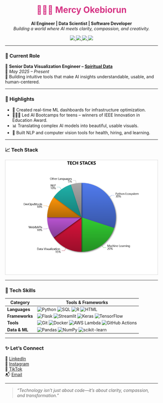 <!-- Pretty pink GitHub Profile README for Mercy Okebiorun -->

<h1 align="center" style="color:#d63384">👩🏾‍💻 Mercy Okebiorun</h1>

<p align="center">
  <b>AI Engineer | Data Scientist | Software Developer</b><br>
  <em>Building a world where AI meets clarity, compassion, and creativity.</em>
</p>

<p align="center">
  <a href="https://www.linkedin.com/in/mercy-okebiorun" target="_blank">
    <img src="https://img.shields.io/badge/LinkedIn-%230077B5.svg?&style=flat-square&logo=linkedin&logoColor=white" />
  </a>
  <a href="https://www.instagram.com/kiki__mercy" target="_blank">
    <img src="https://img.shields.io/badge/Instagram-E4405F?logo=instagram&logoColor=white&style=flat-square" />
  </a>
  <a href="https://www.tiktok.com/@kiki__mercy" target="_blank">
    <img src="https://img.shields.io/badge/TikTok-black?logo=tiktok&logoColor=white&style=flat-square" />
  </a>
  <a href="mailto:mercyokebiorun@gmail.com">
    <img src="https://img.shields.io/badge/Gmail-D14836?logo=gmail&logoColor=white&style=flat-square" />
  </a>
</p>

---

### 💼 Current Role

🧩 **Senior Data Visualization Engineer – [Spiritual Data](https://spiritualdata.org)**  
📅 *May 2025 – Present*  
🎯 Building intuitive tools that make AI insights understandable, usable, and human-centered.

---

### 🌟 Highlights

- 🧠 Created real-time ML dashboards for infrastructure optimization.
- 👩🏾‍🏫 Led AI Bootcamps for teens – winners of IEEE Innovation in Education Award.
- 📊 Translating complex AI models into beautiful, usable visuals.
- 🤖 Built NLP and computer vision tools for health, hiring, and learning.

---

### 📈 Tech Stack 

<p align="center">
  <img src="https://github.com/kikibyt/kikibyt-/blob/main/ChartGo_20250528104431.png" alt="Tech Stack Pie Chart" />
</p>

---

### 🔧 Tech Skills

| Category | Tools & Frameworks |
|---------|---------------------|
| **Languages** | ![Python](https://img.shields.io/badge/-Python-FFD43B?logo=python&logoColor=blue&style=flat) ![SQL](https://img.shields.io/badge/-SQL-336791?logo=postgresql&logoColor=white&style=flat) ![R](https://img.shields.io/badge/-R-276DC3?logo=r&logoColor=white&style=flat) ![HTML](https://img.shields.io/badge/-HTML5-E34F26?logo=html5&logoColor=white&style=flat) |
| **Frameworks** | ![Flask](https://img.shields.io/badge/-Flask-000000?logo=flask&logoColor=white&style=flat) ![Streamlit](https://img.shields.io/badge/-Streamlit-FF4B4B?logo=streamlit&logoColor=white&style=flat) ![Keras](https://img.shields.io/badge/-Keras-D00000?logo=keras&logoColor=white&style=flat) ![TensorFlow](https://img.shields.io/badge/-TensorFlow-FF6F00?logo=tensorflow&logoColor=white&style=flat) |
| **Tools** | ![Git](https://img.shields.io/badge/-Git-F05032?logo=git&logoColor=white&style=flat) ![Docker](https://img.shields.io/badge/-Docker-2496ED?logo=docker&logoColor=white&style=flat) ![AWS Lambda](https://img.shields.io/badge/-AWS_Lambda-FF9900?logo=amazonaws&logoColor=white&style=flat) ![GitHub Actions](https://img.shields.io/badge/-GitHub_Actions-2088FF?logo=githubactions&logoColor=white&style=flat) |
| **Data & ML** | ![Pandas](https://img.shields.io/badge/-Pandas-150458?logo=pandas&logoColor=white&style=flat) ![NumPy](https://img.shields.io/badge/-NumPy-013243?logo=numpy&logoColor=white&style=flat) ![scikit-learn](https://img.shields.io/badge/-Scikit--Learn-F7931E?logo=scikitlearn&logoColor=white&style=flat) |

---

### ✨ Let’s Connect

📎 [LinkedIn](https://www.linkedin.com/in/mercy-okebiorun)  
📸 [Instagram](https://www.instagram.com/kiki__mercy)  
📱 [TikTok](https://www.tiktok.com/@kiki__mercy)  
📬 [Email](mailto:mercyokebiorun@gmail.com)

---

> _“Technology isn’t just about code—it’s about clarity, compassion, and transformation.”_


